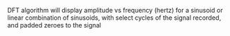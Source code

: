 DFT algorithm will display amplitude vs frequency (hertz) for a sinusoid or linear combination of sinusoids, with select cycles of the signal recorded, and padded zeroes to the signal
